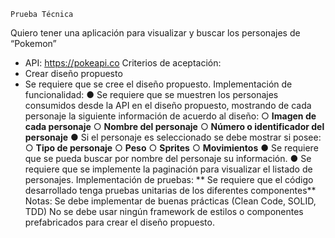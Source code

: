     Prueba Técnica
Quiero tener una aplicación para visualizar y buscar los personajes de “Pokemon”

- API: https://pokeapi.co
            Criterios de aceptación:
- Crear diseño propuesto
- Se requiere que se cree el diseño propuesto.
Implementación de funcionalidad:
● Se requiere que se muestren los personajes consumidos desde la API en el
diseño propuesto, mostrando de cada personaje la siguiente información de
acuerdo al diseño:
○ **Imagen de cada personaje**
○ **Nombre del personaje**
○ **Número o identificador del personaje**
● Si el personaje es seleccionado se debe mostrar si posee:
○ **Tipo de personaje**
○ **Peso**
○ **Sprites**
○ **Movimientos**
● Se requiere que se pueda buscar por nombre del personaje su información.
● Se requiere que se implemente la paginación para visualizar el listado de
personajes.
Implementación de pruebas:
** Se requiere que el código desarrollado tenga pruebas unitarias de los diferentes
componentes**
Notas:
Se debe implementar de buenas prácticas (Clean Code, SOLID, TDD)
No se debe usar ningún framework de estilos o componentes prefabricados para
crear el diseño propuesto.